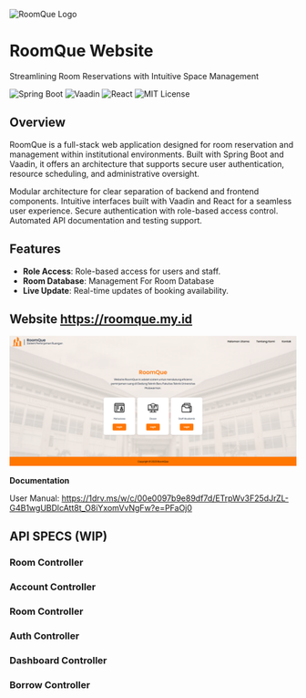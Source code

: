 

![RoomQue Logo](https://roomque.my.id/frontend/RoomQue.png)
# RoomQue Website
Streamlining Room Reservations with Intuitive Space Management

![Spring Boot](https://img.shields.io/badge/Spring%20Boot-3.x-green?logo=spring) ![Vaadin](https://img.shields.io/badge/Vaadin-24-blue?logo=vaadin) ![React](https://img.shields.io/badge/React-18-blue?logo=react) ![MIT License](https://img.shields.io/badge/License-MIT-green?logo=opensource)


## Overview
RoomQue is a full-stack web application designed for  room reservation and management within institutional environments. Built with Spring Boot and Vaadin, it offers an architecture that supports secure user authentication, resource scheduling, and administrative oversight.

Modular architecture for clear separation of backend and frontend components.
Intuitive interfaces built with Vaadin and React for a seamless user experience.
Secure authentication with role-based access control.
Automated API documentation and testing support.


## Features

- **Role Access**: Role-based access for users and staff.
- **Room Database**: Management For Room Database
- **Live Update**: Real-time updates of booking availability.

## Website https://roomque.my.id
![Web Image](/Public/Landing.png)

**Documentation**

User Manual: https://1drv.ms/w/c/00e0097b9e89df7d/ETrpWv3F25dJrZL-G4B1wgUBDlcAtt8t_O8iYxomVvNgFw?e=PFaOj0


## API SPECS (WIP)
### Room Controller
### Account Controller
### Room Controller
### Auth Controller
### Dashboard Controller
### Borrow Controller
